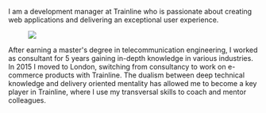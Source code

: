 I am a development manager at Trainline who is passionate about
creating web applications and delivering an exceptional user
experience.

<figure class="centered">
  <picture class="profile">
    <source srcset="../../public/images/profile@x1.jpg" media="(max-width: 800px)" />
    <source srcset="../../public/images/profile@x2.jpg" media="(min-width: 800px)" />
    <img src="../../public/images/profile@x2.jpg" />
  </picture>
</figure>

After earning a master's degree in telecommunication engineering, I
worked as consultant for 5 years gaining in-depth knowledge in various
industries. In 2015 I moved to London, switching from consultancy to
work on e-commerce products with Trainline. The dualism between deep
technical knowledge and delivery oriented mentality has allowed me to
become a key player in Trainline, where I use my transversal skills to
coach and mentor colleagues.
